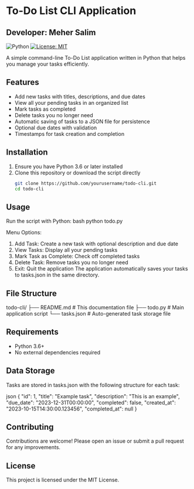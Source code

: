 # To-Do List CLI Application
## Developer: Meher Salim

![Python](https://img.shields.io/badge/python-3.6%2B-blue)
[![License: MIT](https://img.shields.io/badge/License-MIT-yellow.svg)](https://opensource.org/licenses/MIT)

A simple command-line To-Do List application written in Python that helps you manage your tasks efficiently.

## Features

- Add new tasks with titles, descriptions, and due dates
- View all your pending tasks in an organized list
- Mark tasks as completed
- Delete tasks you no longer need
- Automatic saving of tasks to a JSON file for persistence
- Optional due dates with validation
- Timestamps for task creation and completion

## Installation

1. Ensure you have Python 3.6 or later installed
2. Clone this repository or download the script directly
   ```bash
   git clone https://github.com/yourusername/todo-cli.git
   cd todo-cli

## Usage

Run the script with Python:
bash
python todo.py

Menu Options:
  1. Add Task: Create a new task with optional description and due date
  2. View Tasks: Display all your pending tasks
  3. Mark Task as Complete: Check off completed tasks
  4. Delete Task: Remove tasks you no longer need
  5. Exit: Quit the application
The application automatically saves your tasks to tasks.json in the same directory.

## File Structure

todo-cli/
├── README.md           # This documentation file
├── todo.py             # Main application script
└── tasks.json          # Auto-generated task storage file

## Requirements

- Python 3.6+
- No external dependencies required

## Data Storage

Tasks are stored in tasks.json with the following structure for each task:

json
{
  "id": 1,
  "title": "Example task",
  "description": "This is an example",
  "due_date": "2023-12-31T00:00:00",
  "completed": false,
  "created_at": "2023-10-15T14:30:00.123456",
  "completed_at": null
}

## Contributing

Contributions are welcome! Please open an issue or submit a pull request for any improvements.

## License

This project is licensed under the MIT License.
